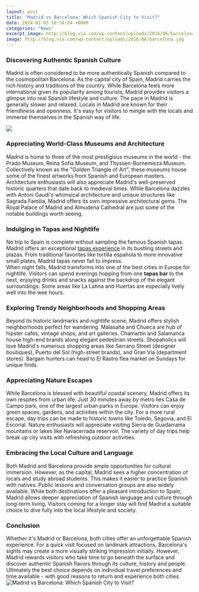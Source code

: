 ```yaml
---
layout: post
title: "Madrid vs Barcelona: Which Spanish City to Visit?"
date: 2024-01-05 16:34:24 +0000
categories: "News"
excerpt_image: http://blog.via.com/wp-content/uploads/2016/06/barcelona.jpg
image: http://blog.via.com/wp-content/uploads/2016/06/barcelona.jpg
---
```


### Discovering Authentic Spanish Culture
Madrid is often considered to be more authentically Spanish compared to the cosmopolitan Barcelona. As the capital city of Spain, Madrid carries the rich history and traditions of the country. While Barcelona feels more international given its popularity among tourists, Madrid provides visitors a glimpse into real Spanish lifestyle and culture. 
The pace in Madrid is generally slower and relaxed. Locals in Madrid are known for their friendliness and openness. It's easy for visitors to mingle with the locals and immerse themselves in the Spanish way of life. 

![](https://cdn.kimkim.com/files/a/content_articles/featured_photos/1df1b4ea9e983381a1e9ed40ebb2ecde420eee23/big-63eb26f0b9d0e93d444828f841f89bb2.jpg)
### Appreciating World-Class Museums and Architecture 
Madrid is home to three of the most prestigious museums in the world - the Prado Museum, Reina Sofía Museum, and Thyssen-Bornemisza Museum. Collectively known as the "Golden Triangle of Art", these museums house some of the finest artworks from Spanish and European masters. Architecture enthusiasts will also appreciate Madrid's well-preserved historic quarters that date back to medieval times. 
While Barcelona dazzles with Antoni Gaudi's whimsical architecture and unique structures like Sagrada Familia, Madrid offers its own impressive architectural gems. The Royal Palace of Madrid and Almudena Cathedral are just some of the notable buildings worth seeing. 
### Indulging in Tapas and Nightlife
No trip to Spain is complete without sampling the famous Spanish tapas. Madrid offers an exceptional [tapas experience](https://logurl.github.io/2024-01-05-u4e4c-u62c9-u572d-u7684-u751f-u6d3b-u65b9-u5f0f/) in its bustling streets and plazas. From traditional favorites like tortilla española to more innovative small plates, Madrid tapas never fail to impress.  
When night falls, Madrid transforms into one of the best cities in Europe for nightlife. Visitors can spend evenings hopping from one **tapas bar** to the next, enjoying drinks and snacks against the backdrop of the elegant surroundings. Some areas like La Latina and Huertas are especially lively well into the wee hours.
### Exploring Trendy Neighborhoods and Shopping Areas
Beyond its historic landmarks and nightlife scene, Madrid offers stylish neighborhoods perfect for wandering. Malasaña and Chueca are hub of hipster cafes, vintage shops, and art galleries. Chamartín and Salamanca house high-end brands along elegant pedestrian streets. 
Shopaholics will love Madrid's numerous shopping areas like Serrano Street (designer boutiques), Puerto del Sol (high-street brands), and Gran Vía (department stores). Bargain hunters can head to El Rastro flea market on Sundays for unique finds.  
### Appreciating Nature Escapes
While Barcelona is blessed with beautiful coastal scenery, Madrid offers its own respites from urban life. Just 30 minutes away by metro lies Casa de Campo park, one of the largest urban parks in Europe. Visitors can enjoy green spaces, gardens, and activities within the city.
For a more rural escape, day trips can be made to historic towns like Toledo, Segovia, and El Escorial. Nature enthusiasts will appreciate visiting Sierra de Guadarrama mountains or lakes like Navacerrada reservoir. The variety of day trips help break up city visits with refreshing outdoor activities.
### Embracing the Local Culture and Language 
Both Madrid and Barcelona provide ample opportunities for cultural immersion. However, as the capital, Madrid sees a higher concentration of locals and study abroad students. This makes it easier to practice Spanish with natives. Public lessons and conversation groups are also widely available. 
While both destinations offer a pleasant introduction to Spain, Madrid allows deeper appreciation of Spanish language and culture through long-term living. Visitors coming for a longer stay will find Madrid a suitable choice to dive fully into the local lifestyle and society.
### Conclusion 
Whether it's Madrid or Barcelona, both cities offer an unforgettable Spanish experience. For a quick visit focused on landmark attractions, Barcelona's sights may create a more visually striking impression initially. However, Madrid rewards visitors who take time to go beneath the surface and discover authentic Spanish flavors through its culture, history and people. Ultimately the best choice depends on individual travel preferences and time available - with good reasons to return and experience both cities.
![Madrid vs Barcelona: Which Spanish City to Visit?](http://blog.via.com/wp-content/uploads/2016/06/barcelona.jpg)